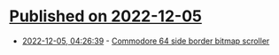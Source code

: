 # [Published on 2022-12-05](index.md)

* [2022-12-05, 04:26:39](https://lobste.rs/s/a9hmyc/commodore_64_side_border_bitmap_scroller) - [Commodore 64 side border bitmap scroller](https://www.c64demo.com/side-border-bitmap-scroller/)
